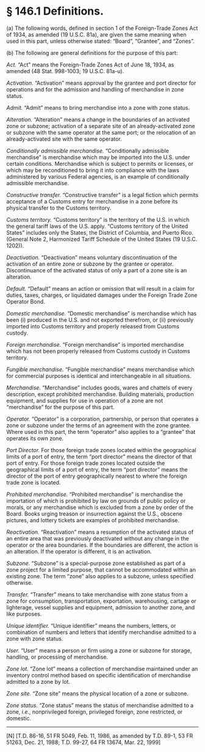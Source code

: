 # § 146.1   Definitions.

(a) The following words, defined in section 1 of the Foreign-Trade Zones Act of 1934, as amended (19 U.S.C. 81a), are given the same meaning when used in this part, unless otherwise stated: “Board”, “Grantee”, and “Zones”.


(b) The following are general definitions for the purpose of this part:


*Act.* “Act” means the Foreign-Trade Zones Act of June 18, 1934, as amended (48 Stat. 998-1003; 19 U.S.C. 81a-u).


*Activation.* “Activation” means approval by the grantee and port director for operations and for the admission and handling of merchandise in zone status.


*Admit.* “Admit” means to bring merchandise into a zone with zone status.


*Alteration.* “Alteration” means a change in the boundaries of an activated zone or subzone; activation of a separate site of an already-activated zone or subzone with the same operator at the same port; or the relocation of an already-activated site with the same operator.


*Conditionally admissible merchandise.* “Conditionally admissible merchandise” is merchandise which may be imported into the U.S. under certain conditions. Merchandise which is subject to permits or licenses, or which may be reconditioned to bring it into compliance with the laws administered by various Federal agencies, is an example of conditionally admissible merchandise.


*Constructive transfer.* “Constructive transfer” is a legal fiction which permits acceptance of a Customs entry for merchandise in a zone before its physical transfer to the Customs territory.


*Customs territory.* “Customs territory” is the territory of the U.S. in which the general tariff laws of the U.S. apply. “Customs territory of the United States” includes only the States, the District of Columbia, and Puerto Rico. (General Note 2, Harmonized Tariff Schedule of the United States (19 U.S.C. 1202)).


*Deactivation.* “Deactivation” means voluntary discontinuation of the activation of an entire zone or subzone by the grantee or operator. Discontinuance of the activated status of only a part of a zone site is an alteration.


*Default.* “Default” means an action or omission that will result in a claim for duties, taxes, charges, or liquidated damages under the Foreign Trade Zone Operator Bond.


*Domestic merchandise.* “Domestic merchandise” is merchandise which has been (i) produced in the U.S. and not exported therefrom, or (ii) previously imported into Customs territory and properly released from Customs custody.


*Foreign merchandise.* “Foreign merchandise” is imported merchandise which has not been properly released from Customs custody in Customs territory.


*Fungible merchandise.* “Fungible merchandise” means merchandise which for commercial purposes is identical and interchangeable in all situations.


*Merchandise.* “Merchandise” includes goods, wares and chattels of every description, except prohibited merchandise. Building materials, production equipment, and supplies for use in operation of a zone are not “merchandise” for the purpose of this part.


*Operator.* “Operator” is a corporation, partnership, or person that operates a zone or subzone under the terms of an agreement with the zone grantee. Where used in this part, the term “operator” also applies to a “grantee” that operates its own zone.


*Port Director.* For those foreign trade zones located within the geographical limits of a port of entry, the term “port director” means the director of that port of entry. For those foreign trade zones located outside the geographical limits of a port of entry, the term “port director” means the director of the port of entry geographically nearest to where the foreign trade zone is located.


*Prohibited merchandise.* “Prohibited merchandise” is merchandise the importation of which is prohibited by law on grounds of public policy or morals, or any merchandise which is excluded from a zone by order of the Board. Books urging treason or insurrection against the U.S., obscene pictures, and lottery tickets are examples of prohibited merchandise.


*Reactivation.* “Reactivation” means a resumption of the activated status of an entire area that was previously deactivated without any change in the operator or the area boundaries. If the boundaries are different, the action is an alteration. If the operator is different, it is an activation.


*Subzone.* “Subzone” is a special-purpose zone established as part of a zone project for a limited purpose, that cannot be accommodated within an existing zone. The term “zone” also applies to a subzone, unless specified otherwise.


*Transfer.* “Transfer” means to take merchandise with zone status from a zone for consumption, transportation, exportation, warehousing, cartage or lighterage, vessel supplies and equipment, admission to another zone, and like purposes.


*Unique identifier.* “Unique identifier” means the numbers, letters, or combination of numbers and letters that identify merchandise admitted to a zone with zone status.


*User.* “User” means a person or firm using a zone or subzone for storage, handling, or processing of merchandise.


*Zone lot.* “Zone lot” means a collection of merchandise maintained under an inventory control method based on specific identification of merchandise admitted to a zone by lot.


*Zone site.* “Zone site” means the physical location of a zone or subzone.


*Zone status.* “Zone status” means the status of merchandise admitted to a zone, *i.e.*, nonprivileged foreign, privileged foreign, zone restricted, or domestic.



---

[N] [T.D. 86-16, 51 FR 5049, Feb. 11, 1986, as amended by T.D. 89-1, 53 FR 51263, Dec. 21, 1988; T.D. 99-27, 64 FR 13674, Mar. 22, 1999]




